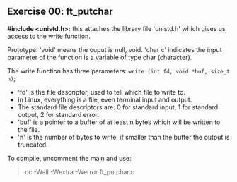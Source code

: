 ## Exercise 00: ft_putchar

**#include <unistd.h>:** this attaches the library file 'unistd.h' which gives us access to the write function.

Prototype:
'void' means the ouput is null, void.
'char c' indicates the input parameter of the function is a variable of type char (character).

The write function has three parameters: `write (int fd, void *buf, size_t n)`;
- 'fd' is the file descriptor, used to tell which file to write to.
- in Linux, everything is a file, even terminal input and output.
- The standard file descriptors are: 0 for standard input, 1 for standard output, 2 for standard error.
- 'buf' is a pointer to a buffer of at least n bytes which will be written to the file.
- 'n' is the number of bytes to write, if smaller than the buffer the output is truncated.

To compile, uncomment the main and use:
> cc -Wall -Wextra -Werror ft_putchar.c